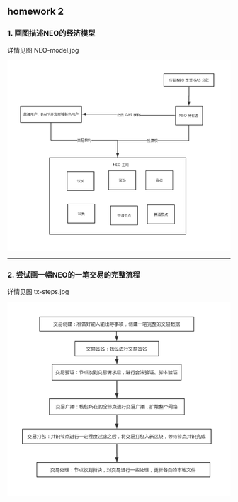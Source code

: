 ## homework 2

### 1. 画图描述NEO的经济模型

详情见图 NEO-model.jpg

![result](./NEO-model.jpg)

---

### 2. 尝试画一幅NEO的一笔交易的完整流程

详情见图 tx-steps.jpg

![result](./tx-steps.jpg)
